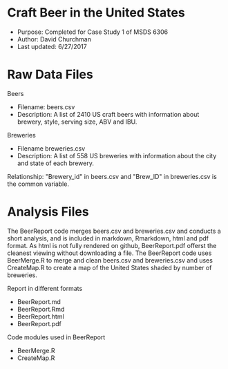 # Craft Beer in the United States
* Purpose: Completed for Case Study 1 of MSDS 6306 
* Author: David Churchman
* Last updated: 6/27/2017

# Raw Data Files
Beers
* Filename: beers.csv
* Description: A list of 2410 US craft beers with information about brewery, style, serving size, ABV and IBU. 

Breweries
* Filename breweries.csv
* Description: A list of 558 US breweries with information about the city and state of each brewery.

Relationship: "Brewery_id" in beers.csv and "Brew_ID" in breweries.csv is the common variable.

# Analysis Files
The BeerReport code merges beers.csv and breweries.csv and conducts a short analysis, and is included in markdown, Rmarkdown, html and pdf format. As html is not fully rendered on github, BeerReport.pdf offerst the cleanest viewing without downloading a file.  The BeerReport code uses BeerMerge.R to merge and clean beers.csv and breweries.csv and uses CreateMap.R to create a map of the United States shaded by number of breweries.

Report in different formats
* BeerReport.md
* BeerReport.Rmd
* BeerReport.html
* BeerReport.pdf

Code modules used in BeerReport
* BeerMerge.R
* CreateMap.R


